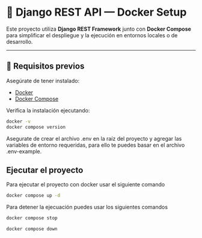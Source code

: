 # 🚀 Django REST API — Docker Setup

Este proyecto utiliza **Django REST Framework** junto con **Docker Compose** para simplificar el despliegue y la ejecución en entornos locales o de desarrollo.

---

## 🧩 Requisitos previos

Asegúrate de tener instalado:

- [Docker](https://www.docker.com/get-started)
- [Docker Compose](https://docs.docker.com/compose/install/)

Verifica la instalación ejecutando:

```bash
docker -v
docker compose version
```

Asegurate de crear el archivo .env en la raíz del proyecto y agregar las variables de entorno requeridas, para ello te puedes basar en el archivo .env-example. 

## Ejecutar el proyecto

Para ejecutar el proyecto con docker usar el siguiente comando 

```bash
docker compose up -d
```

Para detener la ejecuación puedes usar los siguientes comandos

```bash
docker compose stop
```

```bash
docker compose down
```